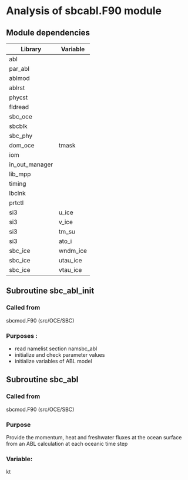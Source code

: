 # Analysis of sbcabl.F90 module

## Module dependencies
| Library        | Variable |
|----------------|----------|
|      abl          |          |
| par_abl | |
|ablmod | |
| ablrst | |
| phycst | |
| fldread| |
| sbc_oce| | 
|sbcblk  | |
|sbc_phy | | 
| dom_oce| tmask |
|iom | |
|in_out_manager | |
|lib_mpp | |
| timing   | |
|lbclnk | |
|prtctl  | |
| si3|u_ice |
| si3|v_ice |
| si3|tm_su |
| si3|ato_i |
| sbc_ice|wndm_ice |
| sbc_ice|utau_ice |
| sbc_ice|vtau_ice |

## Subroutine sbc_abl_init

### Called from
sbcmod.F90 (src/OCE/SBC)

### Purposes : 
- read namelist section namsbc_abl
- initialize and check parameter values
- initialize variables of ABL model

## Subroutine sbc_abl

### Called from
sbcmod.F90 (src/OCE/SBC)

### Purpose
Provide the momentum, heat and freshwater fluxes at the ocean surface from an ABL calculation at each oceanic time step

### Variable: 
kt
